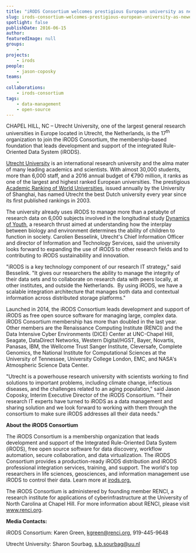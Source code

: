 ```yaml
---
title: "iRODS Consortium welcomes prestigious European university as newest member"
slug: irods-consortium-welcomes-prestigious-european-university-as-newest-member
spotlight: false
publishDate: 2016-06-15
author: 
featuredImage: null
groups:
    - 
projects:
    - irods
people:
    - jason-coposky
teams: 
    - 
collaborations:
    - irods-consortium
tags:
    - data-management
    - open-source
---
```

CHAPEL HILL, NC – Utrecht University, one of the largest general research universities in Europe located in Utrecht, the Netherlands, is the 17<sup>th</sup> organization to join the iRODS Consortium, the membership-based foundation that leads development and support of the integrated Rule-Oriented Data System (iRODS).

<a href="http://www.uu.nl/en">Utrecht University</a> is an international research university and the alma mater of many leading academics and scientists. With almost 30,000 students, more than 6,000 staff, and a 2016 annual budget of €790 million, it ranks as one of the largest and highest ranked European universities. The prestigious <a href="http://www.shanghairanking.com/ARWU2015.html">Academic Ranking of World Universities</a>, issued annually by the University of Shanghai, has named Utrecht the best Dutch university every year since its first published rankings in 2003.



The university already uses iRODS to manage more than a petabyte of research data on 6,000 subjects involved in the longitudinal study <a href="http://www.uu.nl/en/research/dynamics-of-youth">Dynamics of Youth</a>, a research thrust aimed at understanding how the interplay between biology and environment determines the ability of children to function in society. Carolien Besselink, Utrecht's Chief Information Officer and director of Information and Technology Services, said the university looks forward to expanding the use of iRODS to other research fields and to contributing to iRODS sustainability and innovation.

"iRODS is a key technology component of our research IT strategy," said Besselink. "It gives our researchers the ability to manage the integrity of their data sets and to collaborate on research data with peers locally, at other institutes, and outside the Netherlands.  By using iRODS, we have a scalable integration architecture that manages both data and contextual information across distributed storage platforms."

Launched in 2014, the iRODS Consortium leads development and support of iRODS as free open source software for managing large, complex data. iRODS Consortium membership has more than doubled in the last year. Other members are the Renaissance Computing Institute (RENCI) and the Data Intensive Cyber Environments (DICE) Center at UNC-Chapel Hill, Seagate, DataDirect Networks, Western Digital/HGST, Bayer, Novartis, Panasas, IBM, the Wellcome Trust Sanger Institute, Cleversafe, Complete Genomics, the National Institute for Computational Sciences at the University of Tennessee, University College London, EMC, and NASA's Atmospheric Science Data Center.

"Utrecht is a powerhouse research university with scientists working to find solutions to important problems, including climate change, infectious diseases, and the challenges related to an aging population," said Jason Coposky, Interim Executive Director of the iRODS Consortium. "Their research IT experts have turned to iRODS as a data management and sharing solution and we look forward to working with them through the consortium to make sure iRODS addresses all their data needs."

<strong>About the iRODS Consortium</strong>

The iRODS Consortium is a membership organization that leads development and support of the Integrated Rule-Oriented Data System (iRODS), free open source software for data discovery, workflow automation, secure collaboration, and data virtualization. The iRODS Consortium provides a production-ready iRODS distribution and iRODS professional integration services, training, and support. The world's top researchers in life sciences, geosciences, and information management use iRODS to control their data. Learn more at <a href="http://irods.org/">irods.org.</a>

The iRODS Consortium is administered by founding member RENCI, a research institute for applications of cyberinfrastructure at the University of North Carolina at Chapel Hill. For more information about RENCI, please visit <a href="https://www.renci.org">www.renci.org</a>.

<strong>Media Contacts:</strong>

iRODS Consortium:
Karen Green, <a href="mailto:kgreen@renci.org">kgreen@renci.org</a>, 919-445-9648

Utrecht University:
Sharon Sourbag, <a href="mailto:s.b.sourbag@uu.nl">s.b.sourbag@uu.nl</a>

